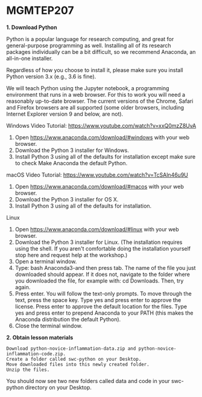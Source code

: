 # MGMTEP207

**1. Download Python**

Python is a popular language for research computing, and great for general-purpose programming as well. Installing all of its research packages individually can be a bit difficult, so we recommend Anaconda, an all-in-one installer.

Regardless of how you choose to install it, please make sure you install Python version 3.x (e.g., 3.6 is fine).

We will teach Python using the Jupyter notebook, a programming environment that runs in a web browser. For this to work you will need a reasonably up-to-date browser. The current versions of the Chrome, Safari and Firefox browsers are all supported (some older browsers, including Internet Explorer version 9 and below, are not).

Windows Video Tutorial: https://www.youtube.com/watch?v=xxQ0mzZ8UvA

1. Open https://www.anaconda.com/download/#windows with your web browser.
2. Download the Python 3 installer for Windows.
3. Install Python 3 using all of the defaults for installation except make sure to check Make Anaconda the default Python.

macOS Video Tutorial: https://www.youtube.com/watch?v=TcSAln46u9U

1. Open https://www.anaconda.com/download/#macos with your web browser.
2. Download the Python 3 installer for OS X.
3. Install Python 3 using all of the defaults for installation.

Linux

1. Open https://www.anaconda.com/download/#linux with your web browser.
2. Download the Python 3 installer for Linux.
(The installation requires using the shell. If you aren't comfortable doing the installation yourself stop here and request help at the workshop.)
3. Open a terminal window.
4. Type: bash Anaconda3-and then press tab. The name of the file you just downloaded should appear. If it does not, navigate to the folder where you downloaded the file, for example with: cd Downloads. Then, try again.
5. Press enter. You will follow the text-only prompts. To move through the text, press the space key. Type yes and press enter to approve the license. Press enter to approve the default location for the files. Type yes and press enter to prepend Anaconda to your PATH (this makes the Anaconda distribution the default Python).
6. Close the terminal window.


**2. Obtain lesson materials**

    Download python-novice-inflammation-data.zip and python-novice-inflammation-code.zip.
    Create a folder called swc-python on your Desktop.
    Move downloaded files into this newly created folder.
    Unzip the files.

You should now see two new folders called data and code in your swc-python directory on your Desktop.
